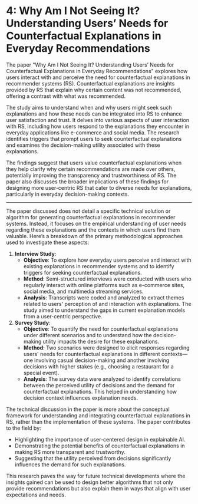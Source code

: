 # 4: Why Am I Not Seeing It? Understanding Users’ Needs for Counterfactual Explanations in Everyday Recommendations

The paper "Why Am I Not Seeing It? Understanding Users’ Needs for Counterfactual Explanations in Everyday Recommendations" explores how users interact with and perceive the need for counterfactual explanations in recommender systems (RS). Counterfactual explanations are insights provided by RS that explain why certain content was not recommended, offering a contrast with what was recommended.

The study aims to understand when and why users might seek such explanations and how these needs can be integrated into RS to enhance user satisfaction and trust. It delves into various aspects of user interaction with RS, including how users respond to the explanations they encounter in everyday applications like e-commerce and social media. The research identifies triggers that prompt users to seek counterfactual explanations and examines the decision-making utility associated with these explanations.

The findings suggest that users value counterfactual explanations when they help clarify why certain recommendations are made over others, potentially improving the transparency and trustworthiness of RS. The paper also discusses the broader implications of these findings for designing more user-centric RS that cater to diverse needs for explanations, particularly in everyday decision-making contexts.

---

The paper discussed does not detail a specific technical solution or algorithm for generating counterfactual explanations in recommender systems. Instead, it focuses on the empirical understanding of user needs regarding these explanations and the contexts in which users find them valuable. Here’s a breakdown of the primary methodological approaches used to investigate these aspects:

1. **Interview Study**:
    - **Objective**: To explore how everyday users perceive and interact with existing explanations in recommender systems and to identify triggers for seeking counterfactual explanations.
    - **Method**: Semi-structured interviews were conducted with users who regularly interact with online platforms such as e-commerce sites, social media, and multimedia streaming services.
    - **Analysis**: Transcripts were coded and analyzed to extract themes related to users' perception of and interaction with explanations. The study aimed to understand the gaps in current explanation models from a user-centric perspective.
2. **Survey Study**:
    - **Objective**: To quantify the need for counterfactual explanations under different scenarios and to understand how the decision-making utility impacts the desire for these explanations.
    - **Method**: Two scenarios were designed to elicit responses regarding users' needs for counterfactual explanations in different contexts—one involving casual decision-making and another involving decisions with higher stakes (e.g., choosing a restaurant for a special event).
    - **Analysis**: The survey data were analyzed to identify correlations between the perceived utility of decisions and the demand for counterfactual explanations. This helped in understanding how decision context influences explanation needs.

The technical discussion in the paper is more about the conceptual framework for understanding and integrating counterfactual explanations in RS, rather than the implementation of these systems. The paper contributes to the field by:

- Highlighting the importance of user-centered design in explainable AI.
- Demonstrating the potential benefits of counterfactual explanations in making RS more transparent and trustworthy.
- Suggesting that the utility perceived from decisions significantly influences the demand for such explanations.

This research paves the way for future technical developments where the insights gained can be used to design better algorithms that not only provide recommendations but also explain them in ways that align with user expectations and needs.